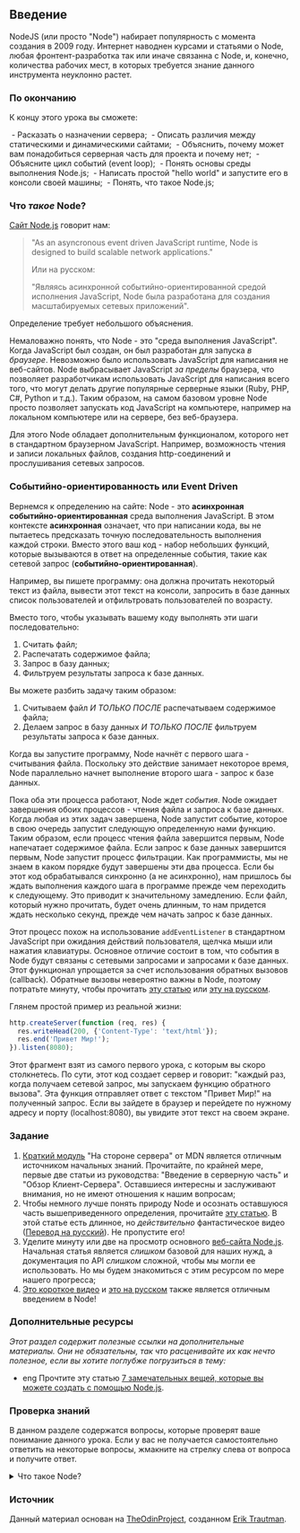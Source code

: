 ## Введение

NodeJS (или просто "Node") набирает популярность с момента создания в 2009 году. Интернет наводнен курсами и статьями о Node, любая фронтент-разработка так или иначе связанна с Node, и, конечно, количества рабочих мест, в которых требуется знание данного инструмента неуклонно растет.

### По окончанию

К концу этого урока вы сможете:

 - Расказать о назначении сервера;
 - Описать различия между статическими и динамическими сайтами;
 - Объяснить, почему может вам понадобиться серверная часть для проекта и почему нет;
 - Объясните цикл событий (event loop);
 - Понять основы среды выполнения Node.js;
 - Написать простой "hello world" и запустите его в консоли своей машины;
 - Понять, что такое Node.js;

### Что _такое_ Node?

[Сайт Node.js](https://nodejs.org/en/about/) говорит нам:

> "As an asyncronous event driven JavaScript runtime, Node is designed to build scalable network applications."
> 
> Или на русском:
> 
> "Являясь асинхронной событийно-ориентированной средой исполнения JavaScript, Node была разработана для создания масштабируемых сетевых приложений".

Определение требует небольшого объяснения.

Немаловажно понять, что Node - это "среда выполнения JavaScript". Когда JavaScript был создан, он был разработан для запуска *в браузере*. Невозможно было использовать JavaScript для написания не веб-сайтов. Node выбрасывает JavaScript _за пределы_ браузера, что позволяет разработчикам использовать JavaScript для написания всего того, что могут делать другие популярные серверные языки (Ruby, PHP, C#, Python и т.д.). Таким образом, на самом базовом уровне Node просто позволяет запускать код JavaScript на компьютере, например на локальном компьютере или на сервере, без веб-браузера.

Для этого Node обладает дополнительным функционалом, которого нет в стандартном браузерном JavaScript. Например, возможность чтения и записи локальных файлов, создания http-соединений и прослушивания сетевых запросов.

### Событийно-ориентированность или Event Driven

Вернемся к определению на сайте: Node - это **асинхронная событийно-ориентированная** среда выполнения JavaScript. В этом контексте **асинхронная** означает, что при написании кода, вы не пытаетесь предсказать точную последовательность выполнения каждой строки. Вместо этого ваш код - набор небольших функций, которые вызываются в ответ на определенные события, такие как сетевой запрос (**событийно-ориентированная**).

Например, вы пишете программу: она должна прочитать некоторый текст из файла, вывести этот текст на консоли, запросить в базе данных список пользователей и отфильтровать пользователей по возрасту.

Вместо того, чтобы указывать вашему коду выполнять эти шаги последовательно:

1. Считать файл;
2. Распечатать содержимое файла;
3. Запрос в базу данных;
4. Фильтруем результаты запроса к базе данных.

Вы можете разбить задачу таким образом:

1. Считываем файл _И ТОЛЬКО ПОСЛЕ_ распечатываем содержимое файла;
2. Делаем запрос в базу данных _И ТОЛЬКО ПОСЛЕ_ фильтруем результаты запроса к базе данных.

Когда вы запустите программу, Node начнёт с первого шага - считывания файла. Поскольку это действие занимает некоторое время, Node параллельно начнет выполнение второго шага - запрос к базе данных.

Пока оба эти процесса работают, Node ждет _события_. Node ожидает завершения обоих процессов - чтения файла и запроса к базе данных. Когда любая из этих задач завершена, Node запустит событие, которое в свою очередь запустит следующую определенную нами функцию. Таким образом, если процесс чтения файла завершится первым, Node напечатает содержимое файла. Если запрос к базе данных завершится первым, Node запустит процесс фильтрации. Как программисты, мы не знаем в каком порядке будут завершены эти два процесса. Если бы этот код обрабатывался синхронно (а не асинхронно), нам пришлось бы ждать выполнения каждого шага в программе прежде чем переходить к следующему. Это приводит к значительному замедлению. Если файл, который нужно прочитать, будет очень длинным, то нам придется ждать несколько секунд, прежде чем начать запрос к базе данных.

Этот процесс похож на использование `addEventListener` в стандартном JavaScript при ожидания действий пользователя, щелчка мыши или нажатия клавиатуры. Основное отличие состоит в том, что события в Node будут связаны с сетевыми запросами и запросами к базе данных. Этот функционал упрощается за счет использования обратных вызовов (callback). Обратные вызовы невероятно важны в Node, поэтому потратьте минуту, чтобы прочитать [эту статью](https://briggs.dev/blog/understanding-callbacks) или [эту на русском](https://ru.hexlet.io/blog/posts/javascript-what-the-heck-is-a-callback).

Глянем простой пример из реальной жизни:

~~~javascript
http.createServer(function (req, res) {
  res.writeHead(200, {'Content-Type': 'text/html'});
  res.end('Привет Мир!');
}).listen(8080);
~~~

Этот фрагмент взят из самого первого урока, с которым вы скоро столкнетесь. По сути, этот код создает сервер и говорит: "каждый раз, когда получаем сетевой запрос, мы запускаем функцию обратного вызова". Эта функция отправляет ответ с текстом "Привет Мир!" на полученный запрос. Если вы зайдете в браузер и перейдете по нужному адресу и порту (localhost:8080), вы увидите этот текст на своем экране.

### Задание

1. [Краткий модуль](https://developer.mozilla.org/ru/docs/Learn/Server-side/First_steps) "На стороне сервера" от MDN является отличным источником начальных знаний. Прочитайте, по крайней мере, первые две статьи из руководства: "Введение в серверную часть" и "Обзор Клиент-Сервера". Оставшиеся интересны и заслуживают внимания, но не имеют отношения к нашим вопросам;
2. Чтобы немного лучше понять природу Node и осознать оставшуюся часть вышеприведенного определения, прочитайте [эту статью](https://medium.freecodecamp.org/what-exactly-is-node-js-ae36e97449f5). В этой статье есть длинное, но *действительно* фантастическое видео ([Перевод на русский](https://www.youtube.com/watch?v=8cV4ZvHXQL4)). Не пропустите его!
3. Уделите минуту или две на просмотр основного [веб-сайта Node.js](https://nodejs.org/en/). Начальная статья является *слишком* базовой для наших нужд, а документация по API *слишком* сложной, чтобы мы могли ее использовать. Но мы будем знакомиться с этим ресурсом по мере нашего прогресса;
4. [Это короткое видео](https://www.youtube.com/watch?v=uVwtVBpw7RQ) и [это на русском](https://www.youtube.com/watch?v=N-4p2_NEr9w) также является отличным введением в Node!

### Дополнительные ресурсы

_Этот раздел содержит полезные ссылки на дополнительные материалы. Они не обязательны, так что расценивайте их как нечто полезное, если вы хотите поглубже погрузиться в тему:_

- <span class="btn-fill btn btn-xs btn-success">eng</span> Прочтите эту статью [7 замечательных вещей, которые вы можете создать с помощью Node.js](https://blog.teamtreehouse.com/7-awesome-things-can-build-node-js).

### Проверка знаний

В данном разделе содержатся вопросы, которые проверят ваше понимание данного урока. Если у вас не получается самостоятельно ответить на некоторые вопросы, жмакните на стрелку слева от вопроса и получите ответ.

<details>
<summary>Что такое Node?</summary>
<ul><ul>
  <li>Node.js - это кроссплатформенная среда выполнения JavaScript с открытым исходным кодом, созданная для запуска вне браузера.</li>
</ul></ul>
</details>

### Источник

Данный материал основан на [TheOdinProject](https://github.com/TheOdinProject), созданном [Erik Trautman](https://github.com/eriktrautman).
